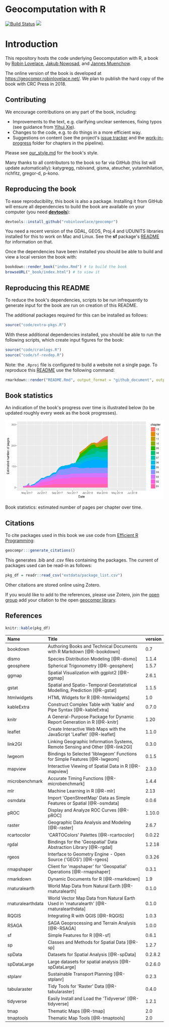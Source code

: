 
<!-- README.md is generated from README.Rmd. Please edit that file - rmarkdown::render('README.Rmd', output_format = 'github_document', output_file = 'README.md') -->
Geocomputation with R
=====================

[![Build Status](https://travis-ci.org/Robinlovelace/geocompr.svg?branch=master)](https://travis-ci.org/Robinlovelace/geocompr) [![](https://img.shields.io/docker/automated/robinlovelace/geocompr.svg)](https://hub.docker.com/r/robinlovelace/geocompr/builds/)

Introduction
============

This repository hosts the code underlying Geocomputation with R, a book by [Robin Lovelace](https://www.robinlovelace.net/), [Jakub Nowosad](https://nowosad.github.io/), and [Jannes Muenchow](http://www.geographie.uni-jena.de/en/Muenchow.html).

The online version of the book is developed at <https://geocompr.robinlovelace.net/>. We plan to publish the hard copy of the book with CRC Press in 2018.

Contributing
------------

We encourage contributions on any part of the book, including:

-   Improvements to the text, e.g. clarifying unclear sentences, fixing typos (see guidance from [Yihui Xie](https://yihui.name/en/2013/06/fix-typo-in-documentation/)).
-   Changes to the code, e.g. to do things in a more efficient way.
-   Suggestions on content (see the project's [issue tracker](https://github.com/Robinlovelace/geocompr/issues) and the [work-in-progress](https://github.com/Robinlovelace/geocompr/tree/master/work-in-progress) folder for chapters in the pipeline).

Please see [our\_style.md](https://github.com/Robinlovelace/geocompr/blob/master/our_style.md) for the book's style.

Many thanks to all contributors to the book so far via GitHub (this list will update automatically): katygregg, rsbivand, gisma, ateucher, yutannihilation, richfitz, gregor-d, p-kono.

Reproducing the book
--------------------

To ease reproducibility, this book is also a package. Installing it from GitHub will ensure all dependencies to build the book are available on your computer (you need [**devtools**](https://github.com/hadley/devtools)):

``` r
devtools::install_github("robinlovelace/geocompr")
```

You need a recent version of the GDAL, GEOS, Proj.4 and UDUNITS libraries installed for this to work on Mac and Linux. See the **sf** package's [README](https://github.com/edzer/sfr) for information on that.

Once the dependencies have been installed you should be able to build and view a local version the book with:

``` r
bookdown::render_book("index.Rmd") # to build the book
browseURL("_book/index.html") # to view it
```

Reproducing this README
-----------------------

To reduce the book's dependencies, scripts to be run infrequently to generate input for the book are run on creation of this README.

The additional packages required for this can be installed as follows:

``` r
source("code/extra-pkgs.R")
```

With these additional dependencies installed, you should be able to run the following scripts, which create input figures for the book:

``` r
source("code/cranlogs.R")
source("code/sf-revdep.R")
```

Note: the `.Rproj` file is configured to build a website not a single page. To reproduce this [README](https://github.com/Robinlovelace/geocompr/blob/master/README.Rmd) use the following command:

``` r
rmarkdown::render("README.Rmd", output_format = "github_document", output_file = "README.md")
```

Book statistics
---------------

An indication of the book's progress over time is illustrated below (to be updated roughly every week as the book progresses).

![](figures/bookstats-1.png)

Book statistics: estimated number of pages per chapter over time.

Citations
---------

To cite packages used in this book we use code from [Efficient R Programming](https://csgillespie.github.io/efficientR/):

``` r
geocompr:::generate_citations()
```

This generates .bib and .csv files containing the packages. The current of packages used can be read-in as follows:

``` r
pkg_df = readr::read_csv("extdata/package_list.csv")
```

Other citations are stored online using Zotero.

If you would like to add to the references, please use Zotero, join the [open group](https://www.zotero.org/groups/418217/energy-and-transport) add your citation to the open [geocompr library](https://www.zotero.org/groups/418217/energy-and-transport/items/collectionKey/9K6FRP6N).

References
----------

``` r
knitr::kable(pkg_df)
```

| Name              | Title                                                                                     | version |
|:------------------|:------------------------------------------------------------------------------------------|:--------|
| bookdown          | Authoring Books and Technical Documents with R Markdown \[@R-bookdown\]                   | 0.7     |
| dismo             | Species Distribution Modeling \[@R-dismo\]                                                | 1.1.4   |
| geosphere         | Spherical Trigonometry \[@R-geosphere\]                                                   | 1.5.7   |
| ggmap             | Spatial Visualization with ggplot2 \[@R-ggmap\]                                           | 2.6.1   |
| gstat             | Spatial and Spatio-Temporal Geostatistical Modelling, Prediction \[@R-gstat\]             | 1.1.5   |
| htmlwidgets       | HTML Widgets for R \[@R-htmlwidgets\]                                                     | 1.0     |
| kableExtra        | Construct Complex Table with 'kable' and Pipe Syntax \[@R-kableExtra\]                    | 0.7.0   |
| knitr             | A General-Purpose Package for Dynamic Report Generation in R \[@R-knitr\]                 | 1.20    |
| leaflet           | Create Interactive Web Maps with the JavaScript 'Leaflet' \[@R-leaflet\]                  | 1.1.0   |
| link2GI           | Linking Geographic Information Systems, Remote Sensing and Other \[@R-link2GI\]           | 0.3.0   |
| lwgeom            | Bindings to Selected 'liblwgeom' Functions for Simple Features \[@R-lwgeom\]              | 0.1.5   |
| mapview           | Interactive Viewing of Spatial Data in R \[@R-mapview\]                                   | 2.3.0   |
| microbenchmark    | Accurate Timing Functions \[@R-microbenchmark\]                                           | 1.4.4   |
| mlr               | Machine Learning in R \[@R-mlr\]                                                          | 2.13    |
| osmdata           | Import 'OpenStreetMap' Data as Simple Features or Spatial \[@R-osmdata\]                  | 0.0.6   |
| pROC              | Display and Analyze ROC Curves \[@R-pROC\]                                                | 1.10.0  |
| raster            | Geographic Data Analysis and Modeling \[@R-raster\]                                       | 2.6.7   |
| rcartocolor       | 'CARTOColors' Palettes \[@R-rcartocolor\]                                                 | 0.0.22  |
| rgdal             | Bindings for the 'Geospatial' Data Abstraction Library \[@R-rgdal\]                       | 1.2.18  |
| rgeos             | Interface to Geometry Engine - Open Source ('GEOS') \[@R-rgeos\]                          | 0.3.26  |
| rmapshaper        | Client for 'mapshaper' for 'Geospatial' Operations \[@R-rmapshaper\]                      | 0.3.1   |
| rmarkdown         | Dynamic Documents for R \[@R-rmarkdown\]                                                  | 1.9     |
| rnaturalearth     | World Map Data from Natural Earth \[@R-rnaturalearth\]                                    | 0.1.0   |
| rnaturalearthdata | World Vector Map Data from Natural Earth Used in 'rnaturalearth' \[@R-rnaturalearthdata\] | 0.1.0   |
| RQGIS             | Integrating R with QGIS \[@R-RQGIS\]                                                      | 1.0.3   |
| RSAGA             | SAGA Geoprocessing and Terrain Analysis \[@R-RSAGA\]                                      | 1.0.0   |
| sf                | Simple Features for R \[@R-sf\]                                                           | 0.6.1   |
| sp                | Classes and Methods for Spatial Data \[@R-sp\]                                            | 1.2.7   |
| spData            | Datasets for Spatial Analysis \[@R-spData\]                                               | 0.2.8.2 |
| spDataLarge       | Large datasets for spatial analysis \[@R-spDataLarge\]                                    | 0.2.6.0 |
| stplanr           | Sustainable Transport Planning \[@R-stplanr\]                                             | 0.2.3   |
| tabularaster      | Tidy Tools for 'Raster' Data \[@R-tabularaster\]                                          | 0.4.0   |
| tidyverse         | Easily Install and Load the 'Tidyverse' \[@R-tidyverse\]                                  | 1.2.1   |
| tmap              | Thematic Maps \[@R-tmap\]                                                                 | 2.0     |
| tmaptools         | Thematic Map Tools \[@R-tmaptools\]                                                       | 2.0     |
